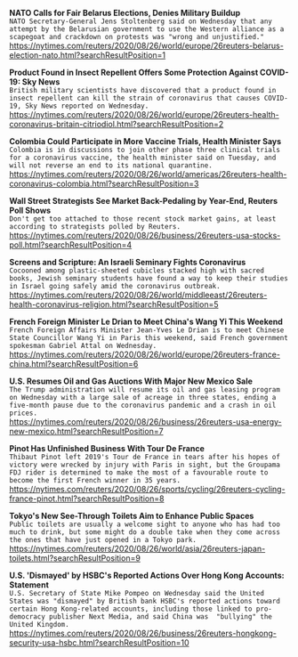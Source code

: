 **NATO Calls for Fair Belarus Elections, Denies Military Buildup**\
`NATO Secretary-General Jens Stoltenberg said on Wednesday that any attempt by the Belarusian government to use the Western alliance as a scapegoat and crackdown on protests was "wrong and unjustified."`\
https://nytimes.com/reuters/2020/08/26/world/europe/26reuters-belarus-election-nato.html?searchResultPosition=1

**Product Found in Insect Repellent Offers Some Protection Against COVID-19: Sky News**\
`British military scientists have discovered that a product found in insect repellent can kill the strain of coronavirus that causes COVID-19, Sky News reported on Wednesday.`\
https://nytimes.com/reuters/2020/08/26/world/europe/26reuters-health-coronavirus-britain-citriodiol.html?searchResultPosition=2

**Colombia Could Participate in More Vaccine Trials, Health Minister Says**\
`Colombia is in discussions to join other phase three clinical trials for a coronavirus vaccine, the health minister said on Tuesday, and will not reverse an end to its national quarantine.`\
https://nytimes.com/reuters/2020/08/26/world/americas/26reuters-health-coronavirus-colombia.html?searchResultPosition=3

**Wall Street Strategists See Market Back-Pedaling by Year-End, Reuters Poll Shows**\
`Don't get too attached to those recent stock market gains, at least according to strategists polled by Reuters. `\
https://nytimes.com/reuters/2020/08/26/business/26reuters-usa-stocks-poll.html?searchResultPosition=4

**Screens and Scripture: An Israeli Seminary Fights Coronavirus**\
`Cocooned among plastic-sheeted cubicles stacked high with sacred books, Jewish seminary students have found a way to keep their studies in Israel going safely amid the coronavirus outbreak.`\
https://nytimes.com/reuters/2020/08/26/world/middleeast/26reuters-health-coronavirus-religion.html?searchResultPosition=5

**French Foreign Minister Le Drian to Meet China's Wang Yi This Weekend**\
`French Foreign Affairs Minister Jean-Yves Le Drian is to meet Chinese State Councillor Wang Yi in Paris this weekend, said French government spokesman Gabriel Attal on Wednesday.`\
https://nytimes.com/reuters/2020/08/26/world/europe/26reuters-france-china.html?searchResultPosition=6

**U.S. Resumes Oil and Gas Auctions With Major New Mexico Sale**\
`The Trump administration will resume its oil and gas leasing program on Wednesday with a large sale of acreage in three states, ending a five-month pause due to the coronavirus pandemic and a crash in oil prices.`\
https://nytimes.com/reuters/2020/08/26/business/26reuters-usa-energy-new-mexico.html?searchResultPosition=7

**Pinot Has Unfinished Business With Tour De France**\
`Thibaut Pinot left 2019's Tour de France in tears after his hopes of victory were wrecked by injury with Paris in sight, but the Groupama FDJ rider is determined to make the most of a favourable route to become the first French winner in 35 years.`\
https://nytimes.com/reuters/2020/08/26/sports/cycling/26reuters-cycling-france-pinot.html?searchResultPosition=8

**Tokyo's New See-Through Toilets Aim to Enhance Public Spaces**\
`Public toilets are usually a welcome sight to anyone who has had too much to drink, but some might do a double take when they come across the ones that have just opened in a Tokyo park.`\
https://nytimes.com/reuters/2020/08/26/world/asia/26reuters-japan-toilets.html?searchResultPosition=9

**U.S. 'Dismayed' by HSBC's Reported Actions Over Hong Kong Accounts: Statement**\
`U.S. Secretary of State Mike Pompeo on Wednesday said the United States was "dismayed" by British bank HSBC's reported actions toward certain Hong Kong-related accounts, including those linked to pro-democracy publisher Next Media, and said China was  "bullying" the United Kingdom.`\
https://nytimes.com/reuters/2020/08/26/business/26reuters-hongkong-security-usa-hsbc.html?searchResultPosition=10

